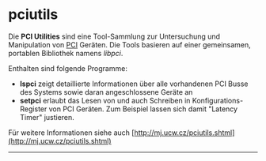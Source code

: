 pciutils
========

Die **PCI Utilities** sind eine Tool-Sammlung zur Untersuchung und
Manipulation von
[PCI](http://de.wikipedia.org/wiki/Peripheral_Component_Interconnect)
Geräten. Die Tools basieren auf einer gemeinsamen, portablen Bibliothek
namens *libpci*.

Enthalten sind folgende Programme:

-   **lspci** zeigt detaillierte Informationen über alle vorhandenen PCI
    Busse des Systems sowie daran angeschlossene Geräte an
-   **setpci** erlaubt das Lesen von und auch Schreiben in
    Konfigurations-Register von PCI Geräten. Zum Beispiel lassen sich
    damit "Latency Timer" justieren.

Für weitere Informationen siehe auch
[http://mj.ucw.cz/pciutils.shtml](http://mj.ucw.cz/pciutils.shtml)

------------------------------------------------------------------------

